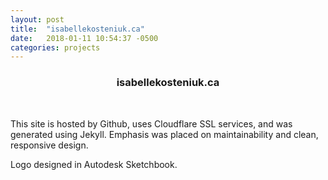 ```yaml
---
layout: post
title:  "isabellekosteniuk.ca"
date:   2018-01-11 10:54:37 -0500
categories: projects
---
```


<div class="text-section">

<div style="text-align: center"><h3>isabellekosteniuk.ca</h3> <br>
</div>


<p>
This site is hosted by Github, uses Cloudflare SSL services, and was generated using Jekyll. Emphasis was placed on maintainability and clean, responsive design.
</p>

<p>
Logo designed in Autodesk Sketchbook. 
</p>
</div>